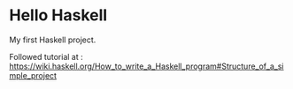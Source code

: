 # Hello Haskell

My first Haskell project.

Followed tutorial at : https://wiki.haskell.org/How_to_write_a_Haskell_program#Structure_of_a_simple_project
